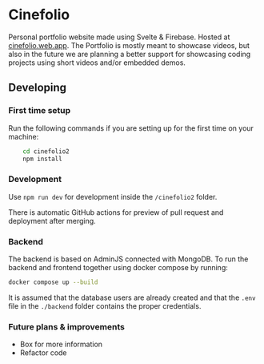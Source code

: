 # Cinefolio

Personal portfolio website made using Svelte & Firebase. Hosted at [cinefolio.web.app](https://cinefolio.web.app/). The Portfolio is mostly meant to showcase videos, but also in the future we are planning a better support for showcasing coding projects using short videos and/or embedded demos.

## Developing

### First time setup

Run the following commands if you are setting up for the first time on your machine:

```sh
    cd cinefolio2
    npm install
```

### Development

Use `npm run dev` for development inside the `/cinefolio2` folder.

There is automatic GitHub actions for preview of pull request and deployment after merging.

### Backend

The backend is based on AdminJS connected with MongoDB.
To run the backend and frontend together using docker compose by running:

```sh
docker compose up --build
```

It is assumed that the database users are already created and that the `.env` file
in the `./backend` folder contains the proper credentials.

### Future plans & improvements

 - Box for more information
 - Refactor code
